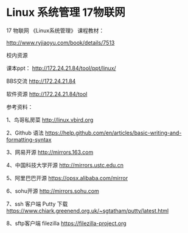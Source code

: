 # Linux 系统管理  17物联网

17 物联网  《Linux系统管理》
课程教材：

http://www.ryjiaoyu.com/book/details/7513

校内资源

课本ppt： http://172.24.21.84/tool/ppt/linux/

BBS交流   http://172.24.21.84

软件资源  http://172.24.21.84/tool

参考资料：

1、鸟哥私房菜 http://linux.vbird.org

2、Github 语法 
https://help.github.com/en/articles/basic-writing-and-formatting-syntax

3、网易开源 http://mirrors.163.com

4、中国科技大学开源 http://mirrors.ustc.edu.cn

5、阿里巴巴开源  https://opsx.alibaba.com/mirror

6、sohu开源 http://mirrors.sohu.com

7、ssh 客户端   Putty 下载  https://www.chiark.greenend.org.uk/~sgtatham/putty/latest.html

8、sftp客户端  filezilla https://filezilla-project.org


